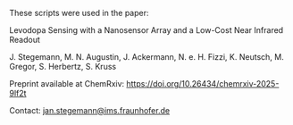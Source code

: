 These scripts were used in the paper: 

Levodopa Sensing with a Nanosensor Array and a Low-Cost Near Infrared Readout

J. Stegemann, M. N. Augustin, J. Ackermann, N. e. H. Fizzi, K. Neutsch, M. Gregor, S. Herbertz, S. Kruss

Preprint available at ChemRxiv: https://doi.org/10.26434/chemrxiv-2025-9lf2t

Contact: jan.stegemann@ims.fraunhofer.de
